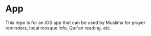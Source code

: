 # App

This repo is for an iOS app that can be used by Muslims for prayer reminders, local mosque info, Qur'an reading, etc.